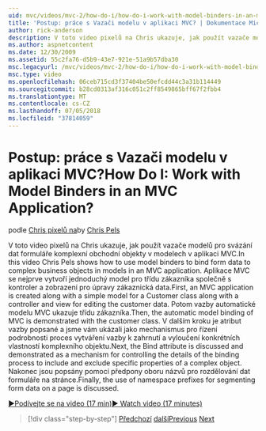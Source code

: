 ```yaml
---
uid: mvc/videos/mvc-2/how-do-i/how-do-i-work-with-model-binders-in-an-mvc-application
title: 'Postup: práce s Vazači modelu v aplikaci MVC? | Dokumentace Microsoftu'
author: rick-anderson
description: V toto video pixelů na Chris ukazuje, jak použít vazače modelů pro svázání dat formuláře komplexní obchodní objekty v modelech v aplikaci MVC. První, MVC applicat...
ms.author: aspnetcontent
ms.date: 12/30/2009
ms.assetid: 55c2fa76-d5b9-43e7-921e-51a9b57dba30
msc.legacyurl: /mvc/videos/mvc-2/how-do-i/how-do-i-work-with-model-binders-in-an-mvc-application
msc.type: video
ms.openlocfilehash: 06ceb715cd3f37404be50efcdd44c3a31b114449
ms.sourcegitcommit: b28cd0313af316c051c2ff8549865bff67f2fbb4
ms.translationtype: MT
ms.contentlocale: cs-CZ
ms.lasthandoff: 07/05/2018
ms.locfileid: "37814059"
---
```

<a name="how-do-i-work-with-model-binders-in-an-mvc-application"></a><span data-ttu-id="475a3-105">Postup: práce s Vazači modelu v aplikaci MVC?</span><span class="sxs-lookup"><span data-stu-id="475a3-105">How Do I: Work with Model Binders in an MVC Application?</span></span>
====================
<span data-ttu-id="475a3-106">podle [Chris pixelů na](https://twitter.com/chrispels)</span><span class="sxs-lookup"><span data-stu-id="475a3-106">by [Chris Pels](https://twitter.com/chrispels)</span></span>

<span data-ttu-id="475a3-107">V toto video pixelů na Chris ukazuje, jak použít vazače modelů pro svázání dat formuláře komplexní obchodní objekty v modelech v aplikaci MVC.</span><span class="sxs-lookup"><span data-stu-id="475a3-107">In this video Chris Pels shows how to use model binders to bind form data to complex business objects in models in an MVC application.</span></span> <span data-ttu-id="475a3-108">Aplikace MVC se nejprve vytvoří jednoduchý model pro třídu zákazníka společně s kontroler a zobrazení pro úpravy zákaznická data.</span><span class="sxs-lookup"><span data-stu-id="475a3-108">First, an MVC application is created along with a simple model for a Customer class along with a controller and view for editing the customer data.</span></span> <span data-ttu-id="475a3-109">Potom vazby automatické modelu MVC ukazuje třídu zákazníka.</span><span class="sxs-lookup"><span data-stu-id="475a3-109">Then, the automatic model binding of MVC is demonstrated with the customer class.</span></span> <span data-ttu-id="475a3-110">V dalším kroku je atribut vazby popsané a jsme vám ukázali jako mechanismus pro řízení podrobnosti proces vytváření vazby k zahrnutí a vyloučení konkrétních vlastností komplexního objektu.</span><span class="sxs-lookup"><span data-stu-id="475a3-110">Next, the Bind attribute is discussed and demonstrated as a mechanism for controlling the details of the binding process to include and exclude specific properties of a complex object.</span></span> <span data-ttu-id="475a3-111">Nakonec jsou popsány pomocí předpony oboru názvů pro rozdělování dat formuláře na stránce.</span><span class="sxs-lookup"><span data-stu-id="475a3-111">Finally, the use of namespace prefixes for segmenting form data on a page is discussed.</span></span>

[<span data-ttu-id="475a3-112">&#9654;Podívejte se na video (17 min)</span><span class="sxs-lookup"><span data-stu-id="475a3-112">&#9654; Watch video (17 minutes)</span></span>](https://channel9.msdn.com/Blogs/ASP-NET-Site-Videos/how-do-i-work-with-model-binders-in-an-mvc-application)

> [!div class="step-by-step"]
> <span data-ttu-id="475a3-113">[Předchozí](how-do-i-create-a-custom-html-helper-for-an-mvc-application.md)
> [další](how-do-i-use-httpverbs-attributes-in-an-mvc-application.md)</span><span class="sxs-lookup"><span data-stu-id="475a3-113">[Previous](how-do-i-create-a-custom-html-helper-for-an-mvc-application.md)
[Next](how-do-i-use-httpverbs-attributes-in-an-mvc-application.md)</span></span>
